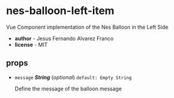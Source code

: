 # nes-balloon-left-item 

Vue Component implementation of the Nes Balloon in the Left Side 

- **author** - Jesus Fernando Alvarez Franco 
- **license** - MIT 

## props 

- `message` ***String*** (*optional*) `default: Empty String` 

  Define the message of the balloon message 

